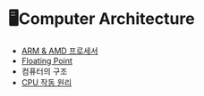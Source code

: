 # 🖥Computer Architecture
- [ARM & AMD 프로세서](ARMAMD.md)
- [Floating Point](floatingpoint.md)
- 컴퓨터의 구조
- [CPU 작동 원리](CPU동작원리.md)
